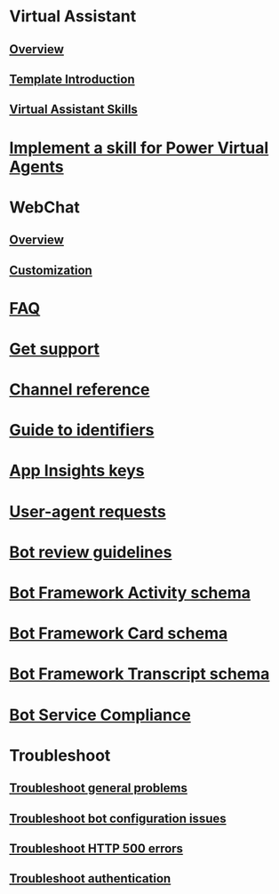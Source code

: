 # Virtual Assistant
## [Overview](../v4sdk/bot-builder-virtual-assistant-introduction.md)
## [Template Introduction](../v4sdk/bot-builder-virtual-assistant-template.md)
## [Virtual Assistant Skills](../v4sdk/bot-builder-skills-overview.md)
# [Implement a skill for Power Virtual Agents](v4sdk/skill-pva.md)
# WebChat
## [Overview](../v4sdk/bot-builder-webchat-overview.md)
## [Customization](../v4sdk/bot-builder-webchat-customization.md)
# [FAQ](../bot-service-resources-bot-framework-faq.md)
# [Get support](../bot-service-resources-links-help.md)
# [Channel reference](../bot-service-channels-reference.md)
# [Guide to identifiers](../bot-service-resources-identifiers-guide.md)
# [App Insights keys](../bot-service-resources-app-insights-keys.md)
# [User-agent requests](../bot-service-resources-user-agent.md)
# [Bot review guidelines](../bot-service-review-guidelines.md)
# [Bot Framework Activity schema](https://aka.ms/botSpecs-activitySchema)
# [Bot Framework Card schema](https://aka.ms/botSpecs-cardSchema)
# [Bot Framework Transcript schema](https://aka.ms/botSpecs-transcripts)
# [Bot Service Compliance](../v4sdk/bot-service-compliance.md)
# Troubleshoot
## [Troubleshoot general problems](../bot-service-troubleshoot-general-problems.md)
## [Troubleshoot bot configuration issues](../bot-service-troubleshoot-bot-configuration.md)
## [Troubleshoot HTTP 500 errors](../bot-service-troubleshoot-500-errors.md)
## [Troubleshoot authentication](../bot-service-troubleshoot-authentication-problems.md)
